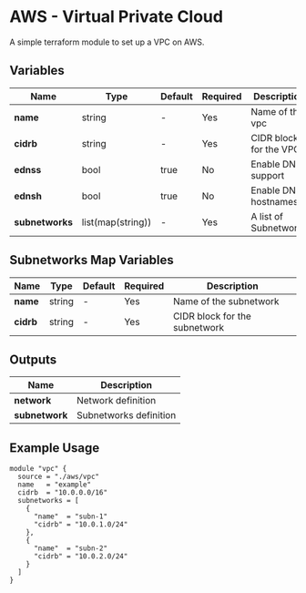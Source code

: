 AWS - Virtual Private Cloud
=========

A simple terraform module to set up a VPC on AWS.

Variables
--------------

| Name            | Type              | Default | Required |Description             |
| ----------------| ------------------| --------|----------|------------------------|
| **name**        | string            | -       | Yes      | Name of the vpc        |
| **cidrb**       | string            | -       | Yes      | CIDR block for the VPC |
| **ednss**       | bool              | true    | No       | Enable DNS support     |
| **ednsh**       | bool              | true    | No       | Enable DNS hostnames   |
| **subnetworks** | list(map(string)) | -       | Yes      | A list of Subnetworks  |

Subnetworks Map Variables
--------------

| Name            | Type   | Default  | Required |Description                    |
| ----------------| -------| ---------|----------|-------------------------------|
| **name**        | string | -        |   Yes    | Name of the subnetwork        |
| **cidrb**       | string | -        |   Yes    | CIDR block for the subnetwork |

Outputs
--------------

| Name             | Description            |
| -----------------| -----------------------|
| **network**      | Network definition     |
| **subnetwork**   | Subnetworks definition |

Example Usage
----------------

```hcl
module "vpc" {
  source = "./aws/vpc"
  name   = "example"
  cidrb  = "10.0.0.0/16"
  subnetworks = [
    {
      "name"  = "subn-1"
      "cidrb" = "10.0.1.0/24"
    },
    {
      "name"  = "subn-2"
      "cidrb" = "10.0.2.0/24"
    }
  ]
}
```
